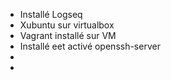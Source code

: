 - Installé Logseq
- Xubuntu sur virtualbox
- Vagrant installé sur VM
- Installé eet activé openssh-server
-
-
